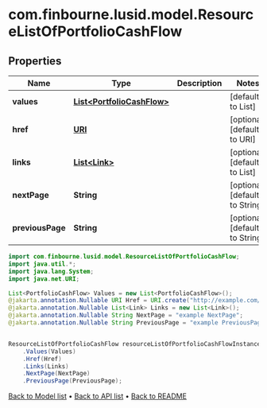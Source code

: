 # com.finbourne.lusid.model.ResourceListOfPortfolioCashFlow

## Properties

Name | Type | Description | Notes
------------ | ------------- | ------------- | -------------
**values** | [**List&lt;PortfolioCashFlow&gt;**](PortfolioCashFlow.md) |  | [default to List<PortfolioCashFlow>]
**href** | [**URI**](URI.md) |  | [optional] [default to URI]
**links** | [**List&lt;Link&gt;**](Link.md) |  | [optional] [default to List<Link>]
**nextPage** | **String** |  | [optional] [default to String]
**previousPage** | **String** |  | [optional] [default to String]

```java
import com.finbourne.lusid.model.ResourceListOfPortfolioCashFlow;
import java.util.*;
import java.lang.System;
import java.net.URI;

List<PortfolioCashFlow> Values = new List<PortfolioCashFlow>();
@jakarta.annotation.Nullable URI Href = URI.create("http://example.com/Href");
@jakarta.annotation.Nullable List<Link> Links = new List<Link>();
@jakarta.annotation.Nullable String NextPage = "example NextPage";
@jakarta.annotation.Nullable String PreviousPage = "example PreviousPage";


ResourceListOfPortfolioCashFlow resourceListOfPortfolioCashFlowInstance = new ResourceListOfPortfolioCashFlow()
    .Values(Values)
    .Href(Href)
    .Links(Links)
    .NextPage(NextPage)
    .PreviousPage(PreviousPage);
```


[Back to Model list](../README.md#documentation-for-models) &#8226; [Back to API list](../README.md#documentation-for-api-endpoints) &#8226; [Back to README](../README.md)
